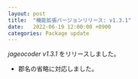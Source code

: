 ```yaml
---
layout: post
title:  "機能拡張バージョンリリース: v1.3.1"
date:   2022-06-19 12:00:00 +0900
categories: Package update
---
```


*jageocoder v1.3.1* をリリースしました。

- 郡名の省略に対応しました。

